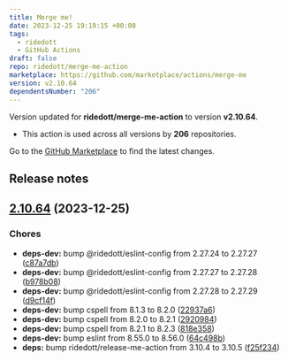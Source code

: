 ```yaml
---
title: Merge me!
date: 2023-12-25 19:19:15 +00:00
tags:
  - ridedott
  - GitHub Actions
draft: false
repo: ridedott/merge-me-action
marketplace: https://github.com/marketplace/actions/merge-me
version: v2.10.64
dependentsNumber: "206"
---
```



Version updated for **ridedott/merge-me-action** to version **v2.10.64**.
- This action is used across all versions by **206** repositories.

Go to the [GitHub Marketplace](https://github.com/marketplace/actions/merge-me) to find the latest changes.

## Release notes

## [2.10.64](https://github.com/ridedott/merge-me-action/compare/v2.10.63...v2.10.64) (2023-12-25)


### Chores

* **deps-dev:** bump @ridedott/eslint-config from 2.27.24 to 2.27.27 ([c87a7db](https://github.com/ridedott/merge-me-action/commit/c87a7dbae2a18154448ac608d9161dde72dbf9b1))
* **deps-dev:** bump @ridedott/eslint-config from 2.27.27 to 2.27.28 ([b978b08](https://github.com/ridedott/merge-me-action/commit/b978b08c14d94ad72897ad62e21e003772872748))
* **deps-dev:** bump @ridedott/eslint-config from 2.27.28 to 2.27.29 ([d9cf14f](https://github.com/ridedott/merge-me-action/commit/d9cf14fb5828aeb6cc7f52c4d655204a0b598242))
* **deps-dev:** bump cspell from 8.1.3 to 8.2.0 ([22937a6](https://github.com/ridedott/merge-me-action/commit/22937a665e1a7d0148f8c4938293754ad1f32299))
* **deps-dev:** bump cspell from 8.2.0 to 8.2.1 ([2920984](https://github.com/ridedott/merge-me-action/commit/2920984dc98a7641506143020603635e0e6d78e6))
* **deps-dev:** bump cspell from 8.2.1 to 8.2.3 ([818e358](https://github.com/ridedott/merge-me-action/commit/818e3580d2948cf7cb516dd11a9d1e3e739b26c1))
* **deps-dev:** bump eslint from 8.55.0 to 8.56.0 ([64c498b](https://github.com/ridedott/merge-me-action/commit/64c498bcfe0fe69c11f095762867b0e52777a955))
* **deps:** bump ridedott/release-me-action from 3.10.4 to 3.10.5 ([f25f234](https://github.com/ridedott/merge-me-action/commit/f25f2341413624740bbd20a7b5ade049f685f48d))




